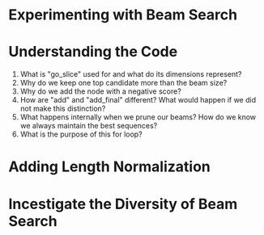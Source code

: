 # Experimenting with Beam Search

<!-- Visualize Bleu-Scores in an appropriate plot --->
<!-- One or two paragraphs of analysis --->
<!-- - What happens to the brevity penalty with increasing beam size--->
<!-- - Plot with BLEU (y) and brevity penalty (x) --->
<!-- - Effect of larger beam size at decoding time --->

# Understanding the Code

1. What is "go_slice" used for and what do its dimensions represent?
2. Why do we keep one top candidate more than the beam size?
3. Why do we add the node with a negative score?
4. How are "add" and "add_final" different? What would happen if we did not make this distinction?
5. What happens internally when we prune our beams? How do we know we always maintain the best sequences?
6. What is the purpose of this for loop?
# Adding Length Normalization

<!-- Find the optimal α value for the best beam size k from exercise 1 -->
<!-- Redo exercise 1, but this time with the new α. Does the best beam size k change? --->
<!-- - Visualizing BLEU-scores in an appropriate plot --->
<!-- - Discussion of the BLEU-scores --->
 
# Incestigate the Diversity of Beam Search

<!-- With the best parameters (k,α) and normal beam search get n-best translation --->
<!-- With the best parameters (k,α) and diverse beam search get n-best translation --->

<!-- Compare the resulting translations --->
<!-- Experiment with different γ values (⚠⚠ Log Probabilities!) --->

<!-- Discuss findings --->
<!-- - Show examples --->
<!-- - Briefly explain diverse beam search implementation (could be done first) --->


